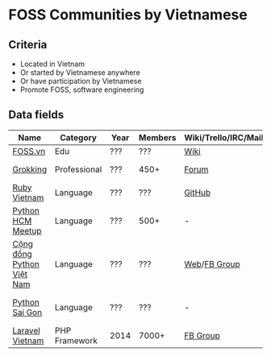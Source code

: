 # FOSS Communities by Vietnamese

## Criteria

* Located in Vietnam
* Or started by Vietnamese anywhere
* Or have participation by Vietnamese
* Promote FOSS, software engineering

## Data fields

|Name|Category|Year|Members|Wiki/Trello/IRC/Mail|Founder(s)|Leader(s)|
|----|--------|----|-------|--------------------|----------|---------|
|[FOSS.vn](http://foss.vn/)|Edu|???|???|[Wiki](http://foss.vn/)|???|???|
|[Grokking](https://www.grokking.org/)|Professional|???|450+|[Forum](https://discuss.grokking.org/)|[Huy Nguyen](https://www.linkedin.com/in/nvquanghuy/)|Huy Nguyen|
|[Ruby Vietnam](http://ruby.org.vn/)|Language|???|???|[GitHub](https://github.com/ruby-vietnam)|???|???|
|[Python HCM Meetup](https://www.meetup.com/Thanh-Pho-Ho-Chi-Minh-Python-Meetup/)|Language|???|500+|-|[Thanh](https://www.meetup.com/Thanh-Pho-Ho-Chi-Minh-Python-Meetup/members/180110312/), [Hieu Nguyen](https://www.meetup.com/Thanh-Pho-Ho-Chi-Minh-Python-Meetup/members/218696222/)|Thanh & Hieu Nguyen|
|[Cộng đồng Python Việt Nam](https://github.com/pythonvietnam)|Language|???|???|[Web](http://pycon.vn/)/[FB Group](https://www.facebook.com/groups/pythonvn/)|???|???|
|[Python Sai Gon](https://www.facebook.com/groups/python.saigon/)|Language|???|???|-|[Peter Hưng Hoàng](https://www.linkedin.com/in/hunghuuhoang/)|Peter Hưng Hoàng|
|[Laravel Vietnam](https://www.facebook.com/vnlaravel/)|PHP Framework|2014|7000+|[FB Group](https://www.facebook.com/groups/vnlaravel/)|[Hoang Stark](https://twitter.com/hoangstark)|[Hoang Stark](https://twitter.com/hoangstark)|
